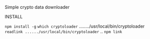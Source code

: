 Simple crypto data downloader

INSTALL

`npm install -g`
`which cryptoloader`
......../usr/local/bin/cryptoloader
`readlink ....../usr/local/bin/cryptoloader`
..
`npm link`
